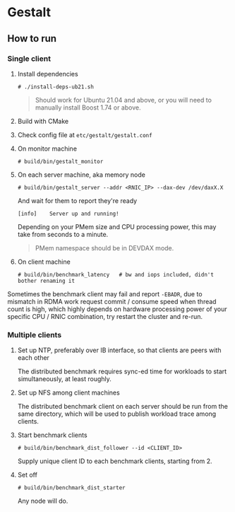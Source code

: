 Gestalt
=======



How to run
----------

### Single client

1.  Install dependencies

    ```console
    # ./install-deps-ub21.sh
    ```

    > Should work for Ubuntu 21.04 and above, or you will need to manually
    > install Boost 1.74 or above.

2.  Build with CMake
3.  Check config file at `etc/gestalt/gestalt.conf`
4.  On monitor machine

    ```console
    # build/bin/gestalt_monitor
    ```

5.  On each server machine, aka memory node

    ```console
    # build/bin/gestalt_server --addr <RNIC_IP> --dax-dev /dev/daxX.X
    ```

    And wait for them to report they're ready

    ```text
    [info]    Server up and running!
    ```

    Depending on your PMem size and CPU processing power, this may take from
    seconds to a minute.

    > PMem namespace should be in DEVDAX mode.

6.  On client machine

    ```console
    # build/bin/benchmark_latency   # bw and iops included, didn't bother renaming it
    ```

Sometimes the benchmark client may fail and report `-EBADR`, due to mismatch in
RDMA work request commit / consume speed when thread count is high, which highly
depends on hardware processing power of your specific CPU / RNIC combination,
try restart the cluster and re-run.


### Multiple clients

1.  Set up NTP, preferably over IB interface, so that clients are peers with each
    other

    The distributed benchmark requires sync-ed time for workloads to start
    simultaneously, at least roughly.

2.  Set up NFS among client machines

    The distributed benchmark client on each server should be run from the same
    directory, which will be used to publish workload trace among clients.

3.  Start benchmark clients

    ```console
    # build/bin/benchmark_dist_follower --id <CLIENT_ID>
    ```

    Supply unique client ID to each benchmark clients, starting from 2.

4.  Set off

    ```console
    # build/bin/benchmark_dist_starter
    ```

    Any node will do.
